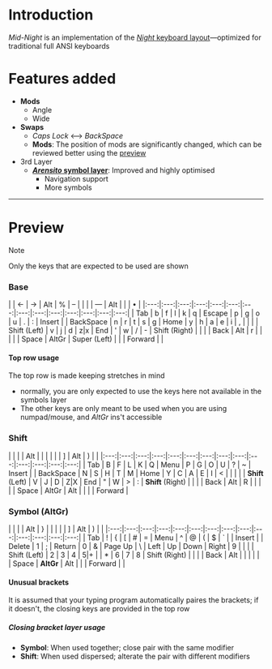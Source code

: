 [night]: https://www.valorance.org/night/ "*Night* is an efficiency focused layout with specific targets for comfort. It differs from traditional layouts in using the letter R on the left thumb."

# Introduction
*Mid-Night* is an implementation of the [*Night* keyboard layout][night]—optimized for traditional full ANSI keyboards

# Features added
- **Mods**
  - Angle
  - Wide
- **Swaps**
  - *Caps Lock* ⟷ *BackSpace*
  - **Mods**: The position of mods are significantly changed, which can be reviewed better using the [preview](#preview)
- 3rd Layer
  - **[*Arensito* symbol layer](https://www.pvv.org/~hakonhal/main.cgi/keyboard "The homepage for the *Arensito* layout")**: Improved and highly optimised
    - Navigation support
    - More symbols

--- 

# Preview
> [!NOTE]
> Only the keys that are expected to be used are shown  

### Base
| | ← | → | Alt | % | – | | | | — | Alt | \| | • |
|:---:|:---:|:---:|:---:|:---:|:---:|:---:|:---:|:---:|:---:|:---:|:---:|:---:|:---:|
| Tab | b | f | l | k | q | Escape | p | g | o | u | . | : | Insert |
| BackSpace | n | r | t | s | g | Home | y | h | a | e | i | , | |
| | Shift (Left) | v | j | d | z\|x | End | ' | w | / | - | Shift (Right) | | |
| Back | Alt | r | | | | | Space | AltGr | Super (Left) | | | Forward | |
#### Top row usage
The top row is made keeping stretches in mind
- normally, you are only expected to use the keys here not available in the symbols layer
- The other keys are only meant to be used when you are using numpad/mouse, and *AltGr* ins't accessible
### Shift
| | | | Alt | | | | | | ] | Alt | ) | |
|:---:|:---:|:---:|:---:|:---:|:---:|:---:|:---:|:---:|:---:|:---:|:---:|:---:|:---:|
| Tab | B | F | L | K | Q | Menu | P | G | O | U | ? | ~ | Insert |
| BackSpace | N | S | H | T | M | Home | Y | C | A | E | I | < | | |
| | **Shift** (Left) | V | J | D | Z\|X | End | " | W | > | : | **Shift** (Right) | | |
| Back | Alt | R | | | | | Space | AltGr | Alt | | | | Forward |

### Symbol (AltGr)
| | | | Alt | } | | | | | ] | Alt | ) | |
|:---:|:---:|:---:|:---:|:---:|:---:|:---:|:---:|:---:|:---:|:---:|:---:|:---:|:---:|
| Tab | ! | { | [ | # | = | Menu | ^ | @ | ( | $ | ` | | Insert |
| Delete | 1 | ; | Return | 0 | & | Page Up | \ | Left | Up | Down | Right | 9 | |
| | Shift (Left) | 2 | 3 | 4 | 5\|+ | | * | 6 | 7 | 8 | Shift (Right) | | |
| Back | Alt | | | | | | Space | **AltGr** | Alt | | | Forward | |
#### Unusual brackets
It is assumed that your typing program automatically paires the brackets; if it doesn't, the closing keys are provided in the top row
##### Closing bracket layer usage
- **Symbol**: When used together; close pair with the same modifier
- **Shift**: When used dispersed; alterate the pair with different modifiers 
